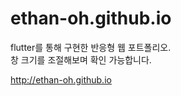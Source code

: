 # ethan-oh.github.io

flutter를 통해 구현한 반응형 웹 포트폴리오.    
창 크기를 조절해보며 확인 가능합니다.

http://ethan-oh.github.io
